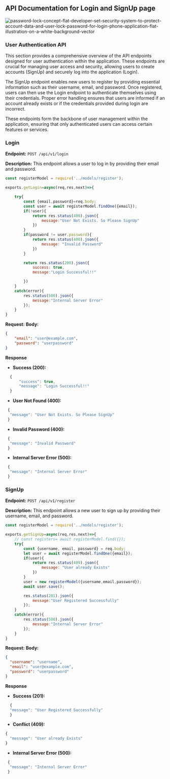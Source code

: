 ## API Documentation for Login and SignUp page

![password-lock-concept-flat-developer-set-security-system-to-protect-account-data-and-user-lock-password-for-login-phone-application-flat-illustration-on-a-white-background-vector](https://github.com/user-attachments/assets/850d5688-46cd-4d69-a5db-f86f6a59a3c4)


### User Authentication API

This section provides a comprehensive overview of the API endpoints designed for user authentication within the application. These endpoints are crucial for managing user access and security, allowing users to create accounts (SignUp) and securely log into the application (Login).

The SignUp endpoint enables new users to register by providing essential information such as their username, email, and password. Once registered, users can then use the Login endpoint to authenticate themselves using their credentials. Proper error handling ensures that users are informed if an account already exists or if the credentials provided during login are incorrect.

These endpoints form the backbone of user management within the application, ensuring that only authenticated users can access certain features or services.

### **Login**

**Endpoint:** `POST /api/v1/login`

**Description:** This endpoint allows a user to log in by providing their email and password.

```javascript
const registerModel = require('../models/register');

exports.getLogin=async(req,res,next)=>{

    try{
        const {email,password}=req.body;
        const user = await registerModel.findOne({email});
        if(!user){
            return res.status(400).json({
                message:"User Not Exists. So Please SignUp"
            })
        }
        if(password != user.password){
            return res.status(400).json({
                message: "Invalid Password"
            })
        }

        return res.status(200).json({
            success: true,
            message:"Login Successful!!"

        })
    }
    catch(error){
        res.status(500).json({
            message:"Internal Server Error"
        });
    }
}
```

**Request:**
**Body:**
  ```json
  {
      "email": "user@example.com",
      "password": "userpassword"
  }
  ```

**Response**
 - **Success (200):**
  ```javascript
    {
        "success": true,
        "message": "Login Successful!!"
    }
  ```
 - **User Not Found (400):**
  ```javascript
   {
    "message": "User Not Exists. So Please SignUp"
   }
  ```
 - **Invalid Password (400):**
  ```javascript
   {
    "message": "Invalid Password"
   }
  ```
 - **Internal Server Error (500):**
  ```javascript
   {
    "message": "Internal Server Error"
   }
  ```

### **SignUp**

**Endpoint:** `POST /api/v1/register`

**Description:** This endpoint allows a new user to sign up by providing their username, email, and password.
```javascript
const registerModel = require('../models/register');

exports.getSignUp=async(req,res,next)=>{
    // const registers= await registerModel.find({});
    try{
        const {username, email, password} = req.body;
        let user = await registerModel.findOne({email});
        if(user){
            return res.status(409).json({
                message: "User already Exists"
            })
        }
        user = new registerModel({username,email,password});
        await user.save();

        res.status(201).json({
            message:"User Registered Successfully"
        });
    }
    catch(error){
        res.status(500).json({
            message:"Internal Server Error"
        });
    }
}
```

**Request:**
**Body:**
  ```json
{
    "username": "username",
    "email": "user@example.com",
    "password": "userpassword"
}
```

**Response**
 - **Success (201):**
  ```javascript
    {
    "message": "User Registered Successfully"
    }
  ```
 - **Conflict (409):**
  ```javascript
  {
    "message": "User already Exists"
  }
  ```
 
 - **Internal Server Error (500):**
  ```javascript
   {
    "message": "Internal Server Error"
   }
  ```
